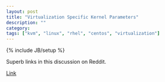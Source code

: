 ```yaml
---
layout: post
title: "Virtualization Specific Kernel Parameters"
description: ""
category: 
tags: ["kvm", "linux", "rhel", "centos", "virtualization"]
---
```

{% include JB/setup %}

Superb links in this discussion on Reddit.

[Link](https://www.reddit.com/r/linuxadmin/comments/1uh1yw/anyone_using_virtualization_specific_kernel/)